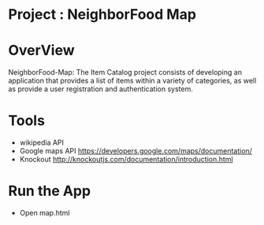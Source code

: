 # Project : NeighborFood Map
# OverView
  NeighborFood-Map: The Item Catalog project consists of developing an application that provides a list of items within a variety of         categories, as well as provide a user registration and authentication system.
# Tools
  * wikipedia API 
  * Google maps API https://developers.google.com/maps/documentation/
  * Knockout http://knockoutjs.com/documentation/introduction.html
# Run the App
  * Open map.html

